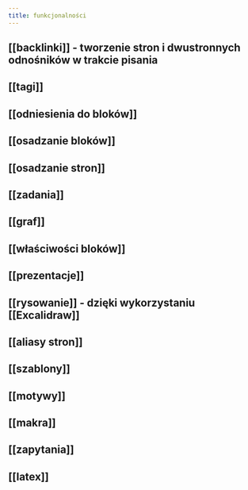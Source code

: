 ```yaml
---
title: funkcjonalności
---
```


## [[backlinki]] - tworzenie stron i dwustronnych odnośników w trakcie pisania
## [[tagi]]
## [[odniesienia do bloków]]
## [[osadzanie bloków]]
## [[osadzanie stron]]
## [[zadania]]
## [[graf]]
## [[właściwości bloków]]
## [[prezentacje]]
## [[rysowanie]] - dzięki wykorzystaniu [[Excalidraw]]
## [[aliasy stron]]
## [[szablony]]
## [[motywy]]
## [[makra]]
## [[zapytania]]
## [[latex]]
